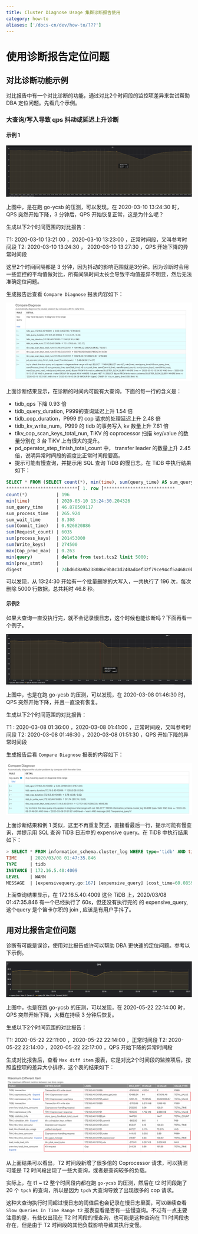 ```yaml
---
title: Cluster Diagnose Usage 集群诊断报告使用
category: how-to
aliases: ['/docs-cn/dev/how-to/???']
---
```


# 使用诊断报告定位问题

## 对比诊断功能示例

对比报告中有一个对比诊断的功能，通过对比2个时间段的监控项差异来尝试帮助 DBA 定位问题。先看几个示例。

### 大查询/写入导致 qps 抖动或延迟上升诊断

#### 示例 1

![QPS 图](/media/dashboard/diagnose/usage1.png)

上图中，是在跑 go-ycsb 的压测，可以发现，在 2020-03-10 13:24:30 时，QPS 突然开始下降，3 分钟后，QPS 开始恢复正常，这是为什么呢？

生成以下2个时间范围的对比报告：

T1: 2020-03-10 13:21:00 ，2020-03-10 13:23:00 ，正常时间段，又叫参考时间段
T2: 2020-03-10 13:24:30 ， 2020-03-10 13:27:30 ，QPS 开始下降的异常时间段

这里2个时间间隔都是 3 分钟，因为抖动的影响范围就是3分钟。因为诊断时会用一些监控的平均值做对比，所有间隔时间太长会导致平均值差异不明显，然后无法准确定位问题。

生成报告后查看 `Compare Diagnose` 报表内容如下：

![对比诊断结果](/media/dashboard/diagnose/usage2.png)

上面诊断结果显示，在诊断的时间内可能有大查询，下面的每一行的含义是：

* tidb_qps 下降 0.93 倍
* tidb_query_duration, P999的查询延迟上升 1.54 倍
* tidb_cop_duration，P999 的 cop 请求的处理延迟上升 2.48 倍
* tidb_kv_write_num，P999 的 tidb 的事务写入 kv 数量上升 7.61 倍
* tikv_cop_scan_keys_total_nun, TiKV 的 coprocessor 扫描 key/value 的数量分别在 3 台 TiKV 上有很大的提升。
* pd_operator_step_finish_total_count 中， transfer leader 的数量上升 2.45 倍，说明异常时间段的调度比正常时间段要高。
* 提示可能有慢查询，并提示用 SQL 查询 TiDB 的慢日志。在 TiDB 中执行结果如下：

```sql
SELECT * FROM (SELECT count(*), min(time), sum(query_time) AS sum_query_time, sum(Process_time) AS sum_process_time, sum(Wait_time) AS sum_wait_time, sum(Commit_time), sum(Request_count), sum(process_keys), sum(Write_keys), max(Cop_proc_max), min(query),min(prev_stmt), digest FROM information_schema.CLUSTER_SLOW_QUERY WHERE time >= '2020-03-10 13:24:30' AND time < '2020-03-10 13:27:30' AND Is_internal = false GROUP BY digest) AS t1 WHERE t1.digest NOT IN (SELECT digest FROM information_schema.CLUSTER_SLOW_QUERY WHERE time >= '2020-03-10 13:21:00' AND time < '2020-03-10 13:24:00' GROUP BY digest) ORDER BY t1.sum_query_time DESC limit 10\G
***************************[ 1. row ]***************************
count(*)           | 196
min(time)          | 2020-03-10 13:24:30.204326
sum_query_time     | 46.878509117
sum_process_time   | 265.924
sum_wait_time      | 8.308
sum(Commit_time)   | 0.926820886
sum(Request_count) | 6035
sum(process_keys)  | 201453000
sum(Write_keys)    | 274500
max(Cop_proc_max)  | 0.263
min(query)         | delete from test.tcs2 limit 5000;
min(prev_stmt)     |
digest             | 24bd6d8a9b238086c9b8c3d240ad4ef32f79ce94cf5a468c0b8fe1eb5f8d03df
```

可以发现，从 13:24:30 开始有一个批量删除的大写入，一共执行了 196 次，每次删除 5000 行数据，总共耗时 46.8 秒。

#### 示例2

如果大查询一直没执行完，就不会记录慢日志，这个时候也能诊断吗？下面再看一个例子。

![QPS 图](/media/dashboard/diagnose/usage3.png)

上图中，也是在跑 go-ycsb 的压测，可以发现，在 2020-03-08 01:46:30 时，QPS 突然开始下降，并且一直没有恢复。

生成以下2个时间范围的对比报告：

T1 : 2020-03-08 01:36:00 ，2020-03-08 01:41:00 ，正常时间段，又叫参考时间段
T2: 2020-03-08 01:46:30 ，2020-03-08 01:51:30 ，QPS 开始下降的异常时间段

生成报告后看 `Compare Diagnose` 报表的内容如下：

![对比诊断结果](/media/dashboard/diagnose/usage4.png)

上面诊断结果和例 1 类似，这里不再重复赘述，直接看最后一行，提示可能有慢查询，并提示用 SQL 查询 TiDB 日志中的 expensive query。在 TiDB 中执行结果如下：

```sql
> SELECT * FROM information_schema.cluster_log WHERE type='tidb' AND time >= '2020-03-08 01:46:30' AND time < '2020-03-08 01:51:30' AND level = 'warn' AND message LIKE '%expensive_query%'\G
TIME     | 2020/03/08 01:47:35.846
TYPE     | tidb
INSTANCE | 172.16.5.40:4009
LEVEL    | WARN
MESSAGE  | [expensivequery.go:167] [expensive_query] [cost_time=60.085949605s] [process_time=2.52s] [wait_time=2.52s] [request_count=9] [total_keys=996009] [process_keys=996000] [num_cop_tasks=9] [process_avg_time=0.28s] [process_p90_time=0.344s] [process_max_time=0.344s] [process_max_addr=172.16.5.40:20150] [wait_avg_time=0.000777777s] [wait_p90_time=0.003s] [wait_max_time=0.003s] [wait_max_addr=172.16.5.40:20150] [stats=t_wide:pseudo] [conn_id=19717] [user=root] [database=test] [table_ids="[80,80]"] [txn_start_ts=415132076148785201] [mem_max="23583169 Bytes (22.490662574768066 MB)"] [sql="select count(*) from t_wide as t1 join t_wide as t2 where t1.c0>t2.c1 and t1.c2>0"]
```

上面查询结果显示，在 172.16.5.40:4009 这台 TiDB 上，2020/03/08 01:47:35.846 有一个已经执行了 60s，但还没有执行完的 的 expensive_query, 这个query 是个笛卡尔积的 join , 应该是有用户手抖了。

## 用对比报告定位问题

诊断有可能是误诊，使用对比报告或许可以帮助 DBA 更快速的定位问题。参考以下示例。

![QPS 图](/media/dashboard/diagnose/usage5.png)

上图中，也是在跑 go-ycsb 的压测，可以发现，在 2020-05-22 22:14:00 时，QPS 突然开始下降，大概在持续 3 分钟后恢复。

生成以下2个时间范围的对比报告：

T1: 2020-05-22 22:11:00 ，2020-05-22 22:14:00 ，正常时间段
T2: 2020-05-22 22:14:00 ，2020-05-22 22:17:00 ，QPS 开始下降的异常时间段

生成对比报告后，查看 `Max diff item` 报表，它是对比2个时间段的监控项后，按照监控项的差异大小排序，这个表的结果如下：

![对比结果](/media/dashboard/diagnose/usage6.png)

从上面结果可以看出，T2 时间段新增了很多倍的 Coprocessor 请求，可以猜测可能是 T2 时间段出现了一些大查询，或者是查询较多的负载。

实际上，在 t1 ~ t2 整个时间段内都在跑 `go-ycsb` 的压测，然后在 t2 时间段跑了 20 个 `tpch` 的查询，所以是因为 `tpch` 大查询导致了出现很多的 cop 请求。

这种大查询执行时间超过慢日志的阈值后也会记录在慢日志里面，可以继续查看 `Slow Queries In Time Range t2` 报表查看是否有一些慢查询。不过有一点主要注意的是，有些仅出现在 T2 时间段的慢查询，也可能是这种查询在 T1 时间段也存在，但是由于 T2 时间段的其他负载影响导致其执行变慢。
